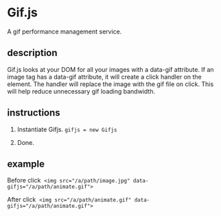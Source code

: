 # Gif.js

A gif performance management service.

## description

Gif.js looks at your DOM for all your images with a data-gif attribute. If an image tag has a data-gif attribute, it will create a click handler on the element. The handler will replace the image with the gif file on click. This will help reduce unnecessary gif loading bandwidth.

## instructions

1. Instantiate Gifjs.
`gifjs = new Gifjs`

2. Done.

## example

Before click
![]()
`<img src="/a/path/image.jpg" data-gifjs="/a/path/animate.gif">`

After click
![]()
`<img src="/a/path/animate.gif" data-gifjs="/a/path/animate.gif">`
